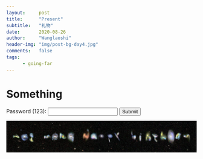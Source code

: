 ```yaml
---
layout:     post
title:      "Present"
subtitle:   "礼物"
date:       2020-08-26
author:     "Wanglaoshi"
header-img: "img/post-bg-day4.jpg"
comments:   false
tags:
      - going-far
---
```


# Something

<form id='pwd_form' onsubmit="return false;">
  Password (123): <input type="text" name="password" id='password'/>
  <input type="submit" onclick="myFunction()" />
</form>

<img id="mypic" src="../img/present.png" alt="present" width="150%" style="display: none;">

![](../img/present.png)

<script>
function myFunction() {
  var pwd = document.getElementById("password").value
  var x = document.getElementById("mypic");
  if (pwd === '123') {
	x.style.display = "block"
  } else {
	alert("Password is not correct!")
	document.getElementById("pwd_form").reset();
  }
}

</script>